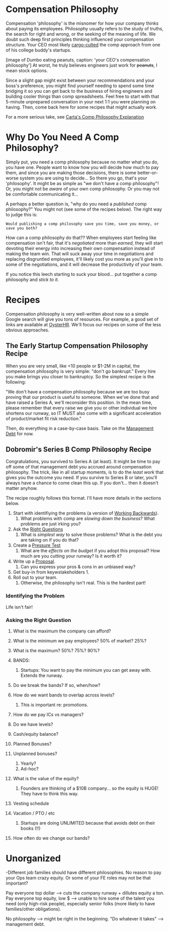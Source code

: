 # Compensation Philosophy

Compensation 'philosophy' is the misnomer for how your company thinks about paying its employees. Philosophy usually
refers to the study of truths, the search for right and wrong, or the seeking of the meaning of life. We doubt such deep
first principles thinking influenced your compensation structure. Your
CEO most likely [cargo-culted](https://en.wikipedia.org/wiki/Cargo_cult) the comp approach from one of his college buddy's startups.

[image of Dumbo eating peanuts, caption: 'your CEO's compensation philosophy']
At worst, he truly believes engineers just work for ~~peanuts~~, I mean stock options.

Since a slight gap might exist between your recommendations and your boss's preference, you might find yourself needing to
spend some time bridging it so you can get back to the business of hiring engineers and building cooler things than comp
spreadsheets. Feel free to start with that 5-minute unprepared conversation in your next 1:1 you were planning on
having. Then, come back here for some recipes that might actually work.

For a more serious take, see [Carta's Comp Philosophy Explanation](https://carta.com/blog/compensation-philosophy/)

# Why Do You Need A Comp Philosophy?

Simply put, you need a comp philosophy because no matter what you do, you have one. People want to know how you will decide how much to pay them, and since you are making those decisions, there is some better-or-worse system you are using to decide... So there you go, that's your 'philosophy'. It might be as simple as "we don't have a comp philosophy"! Or, you might not be _aware_ of your own comp philosophy. Or you may not be comfortable communicating it... 

A perhaps a better question is, "why do you need a _published_ comp philosophy?" You might not (see some of the recipes below). The right way to judge this is: 

    Would publishing a comp philosophy save you time, save you money, or save you both?

How can a comp philosophy do that?? When employees start feeling like compensation isn't fair, that it's _negotiated_ more than _earned_, they will start devoting their energy into increasing their own compensation instead of making the team win. That will suck away your time in negotiations and replacing disgruntled employees, it'll likely cost you more as you'll give in to some of the negotiations, and it will decrease the productivity of your team. 

If you notice this leech starting to suck your blood... put together a comp philosophy and _stick to it_. 


# Recipes

Compensation philosophy is very well-written about now so a simple Google search will give you tons of resources. For
example, a good set of links are available
at [OysterHR](https://www.oysterhr.com/library/14-compensation-philosophy-examples-to-guide-your-global-pay-decisions).
We'll focus our recipes on some of the less obvious approaches.

## The Early Startup Compensation Philosophy Recipe

When you are very small, like <10 people or $1-2M in capital, the compensation philosophy is very simple: "don't go
bankrupt." Every hire you make brings you closer to bankruptcy. So the simplest recipe is the following:

"We don't have a compensation philosophy because we are too busy proving that our product is useful to someone. When
we've done that and have raised a Series A, we'll reconsider this position. In the mean time, please remember that every
raise we give you or other individual we hire shortens our runway, so IT MUST also come with a significant acceleration
of product/market fit risk reduction."

Then, do everything in a case-by-case basis. Take on the [Management Debt](/tools/management_debt.md) for now.

## Dobromir's Series B Comp Philosophy Recipe

Congratulations, you survived to Series A (at least). It might be time to pay off some of that management debt you
accrued around compensation philosophy. The trick, like in all startup moments, is to do the _least work_ that gives you
the outcome you need. If you survive to Series B or later, you'll always have a chance to come clean this up. If you
don't... then it doesn't matter anyhow.

The recipe roughly follows this format. I'll have more details in the sections below.

1. Start with identifiying the problems (a version of [Working Backwards](/tools/working_backwards.md)).
    1. What problems with comp are _slowing down the business_? What problems are just irking you?
1. Ask the [Right Questions](/tools/right_question.md)
    1. What is _simplest way_ to solve those problems? What is the debt you are taking on if you do that?
1. Create a [Pressure Test](/tools/pressure_test.md)
    1. What are the _effects on the budget_ if you adopt this proposal? How much are you cutting your runway? Is it
       worth it?
1. Write up a [Proposal](/tools/written_proposal.md).
    1. Can you express your pros & cons in an unbiased way?
1. Get buy-in from keywstakeholders
    1. 
1. Roll out to your team.
    1. Otherwise, the philosophy isn't real. This is the hardest part!

### Identifying the Problem

Life isn't fair!

### Asking the Right Question

1. What is the maximum the company can afford?
1. What is the minimum we pay employees? 50% of market? 25%?
1. What is the maximum? 50%? 75%? 90%?
1. BANDS:
    1. Startups: You want to pay the minimum you can get away with. Extends the runway.

1. Do we break the bands? If so, when/how?
1. How do we want bands to overlap across levels?
    1. This is important re: promotions.
1. How do we pay ICs vs managers?
1. Do we have levels?
1. Cash/equity balance?
1. Planned Bonuses?
1. Unplanned bonuses?
    1. Yearly?
    1. Ad-hoc?
1. What is the value of the equity?
    1. Founders are thinking of a $10B company... so the equity is HUGE! They have to think this way.
1. Vesting schedule
1. Vacation / PTO / etc
    1. Startups are doing UNLIMITED because that avoids debt on their books (!!)
1. How often do we change our bands?

# Unorganized

-Different job families should have different philosophies. No reason to pay your Ops team crazy equity. Or some of your
FE roles may not be that important?

Pay everyone top dollar --> cuts the company runway + dillutes equity a ton.
Pay everyone top equity, low $ --> unable to hire some of the talent you need (only high-risk people), especially senior
folks (more likely to have families/other obligations).

No philosophy --> might be right in the beginning. "Do whatever it takes" --> management debt.
